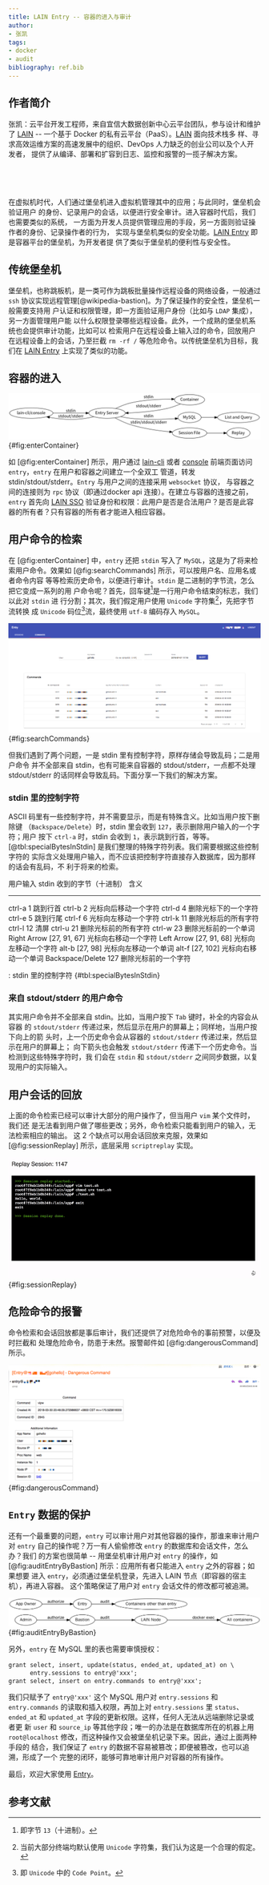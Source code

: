```yaml
---
title: LAIN Entry -- 容器的进入与审计
author:
- 张凯
tags:
- docker
- audit
bibliography: ref.bib
---
```


## 作者简介

张凯：云平台开发工程师，来自宜信大数据创新中心云平台团队，参与设计和维护了
[LAIN][lain] -- 一个基于 Docker 的私有云平台（PaaS）。[LAIN][lain] 面向技术栈多
样、寻求高效运维方案的高速发展中的组织、DevOps 人力缺乏的创业公司以及个人开发者，
提供了从编译、部署和扩容到日志、监控和报警的一揽子解决方案。

&nbsp;

&nbsp;

在虚拟机时代，人们通过堡垒机进入虚拟机管理其中的应用；与此同时，堡垒机会验证用户
的身份、记录用户的会话，以便进行安全审计。进入容器时代后，我们也需要类似的系统，
一方面为开发人员提供管理应用的手段，另一方面则验证操作者的身份、记录操作者的行为，
实现与堡垒机类似的安全功能。[LAIN Entry][entry] 即是容器平台的堡垒机，为开发者提
供了类似于堡垒机的便利性与安全性。

## 传统堡垒机

堡垒机，也称跳板机，是一类可作为跳板批量操作远程设备的网络设备，一般通过 `ssh`
协议实现远程管理[@wikipedia-bastion]。为了保证操作的安全性，堡垒机一般需要支持用
户认证和权限管理，即一方面验证用户身份（比如与 `LDAP` 集成），另一方面管理用户能
以什么权限登录哪些远程设备。此外，一个成熟的堡垒机系统也会提供审计功能，比如可以
检索用户在远程设备上输入过的命令，回放用户在远程设备上的会话，乃至拦截 `rm -rf
/` 等危险命令。以传统堡垒机为目标，我们在 [LAIN Entry][entry] 上实现了类似的功能。

## 容器的进入

![容器的进入](fig/enter-container.dot.png){#fig:enterContainer}

如 [@fig:enterContainer] 所示，用户通过 [lain-cli][lain-cli] 或者
[console][console] 前端页面访问 `entry`，`entry` 在用户和容器之间建立一个全双工
管道，转发 stdin/stdout/stderr。`Entry` 与用户之间的连接采用 `websocket` 协议，
与容器之间的连接则为 `rpc` 协议（即通过docker api 连接）。在建立与容器的连接之前，
`entry` 首先向 [LAIN SSO][sso] 验证身份和权限：此用户是否是合法用户？是否是此容
器的所有者？只有容器的所有者才能进入相应容器。

## 用户命令的检索

在 [@fig:enterContainer] 中，`entry` 还把 `stdin` 写入了 `MySQL`，这是为了将来检
索用户命令。效果如 [@fig:searchCommands] 所示，可以按用户名、应用名或者命令内容
等等检索历史命令，以便进行审计。`stdin` 是二进制的字节流，怎么把它变成一系列的用
户命令呢？首先，回车键[^asciiCR]是一行用户命令结束的标志，我们以此对 `stdin` 进
行分割；其次，我们假定用户使用 `Unicode` 字符集[^unicodePresume]，先把字节流转换
成 `Unicode` 码位[^codePoint]流，最终使用 `utf-8` 编码存入 `MySQL`。

![用户命令的检索](fig/search-commands.png){#fig:searchCommands}

但我们遇到了两个问题，一是 stdin 里有控制字符，原样存储会导致乱码；二是用户命令
并不全部来自 stdin，也有可能来自容器的 stdout/stderr，一点都不处理 stdout/stderr
的话同样会导致乱码。下面分享一下我们的解决方案。

### stdin 里的控制字符

ASCII 码里有一些控制字符，并不需要显示，而是有特殊含义。比如当用户按下删除键
（`Backspace/Delete`）时，stdin 里会收到 `127`，表示删除用户输入的一个字符；用户
按下 `ctrl-a` 时，stdin 会收到 `1`，表示跳到行首，等等。
[@tbl:specialBytesInStdin] 是我们整理的特殊字符列表。我们需要根据这些控制字符的
实际含义处理用户输入，而不应该把控制字符直接存入数据库，因为那样的话会有乱码，不
利于将来的检索。

用户输入         stdin 收到的字节（十进制）  含义
---------        --------------------------  ----
ctrl-a           1                           跳到行首
ctrl-b           2                           光标向后移动一个字符
ctrl-d           4                           删除光标下的一个字符
ctrl-e           5                           跳到行尾
ctrl-f           6                           光标向左移动一个字符
ctrl-k           11                          删除光标后的所有字符
ctrl-l           12                          清屏
ctrl-u           21                          删除光标前的所有字符
ctrl-w           23                          删除光标前的一个单词
Right Arrow      [27, 91, 67]                光标向右移动一个字符
Left Arrow       [27, 91, 68]                光标向左移动一个字符
alt-b            [27, 98]                    光标向左移动一个单词
alt-f            [27, 102]                   光标向右移动一个单词
Backspace/Delete 127                         删除光标前的一个字符

: stdin 里的控制字符 {#tbl:specialBytesInStdin}

### 来自 stdout/stderr 的用户命令

其实用户命令并不全部来自 stdin。比如，当用户按下 `Tab` 键时，补全的内容会从容器
的 `stdout/stderr` 传递过来，然后显示在用户的屏幕上；同样地，当用户按下向上的箭
头时，上一个历史命令会从容器的 `stdout/stderr` 传递过来，然后显示在用户的屏幕上；
向下箭头也会触发 `stdout/stderr` 传递下一个历史命令。当检测到这些特殊字符时，我
们会在 `stdin` 和 `stdout/stderr` 之间同步数据，以复现用户的实际输入。

## 用户会话的回放

上面的命令检索已经可以审计大部分的用户操作了，但当用户 `vim` 某个文件时，我们还
是无法看到用户做了哪些更改；另外，命令检索只能看到用户的输入，无法检索相应的输出。
这 2 个缺点可以用会话回放来克服，效果如 [@fig:sessionReplay] 所示，底层采用
`scriptreplay` 实现。

![用户会话的回放](fig/session-replay.gif){#fig:sessionReplay}

## 危险命令的报警

命令检索和会话回放都是事后审计，我们还提供了对危险命令的事前预警，以便及时拦截和
处理危险命令，防患于未然。报警邮件如 [@fig:dangerousCommand] 所示。

![危险命令的报警](fig/dangerous-command.png){#fig:dangerousCommand}

## `Entry` 数据的保护

还有一个最重要的问题，`entry` 可以审计用户对其他容器的操作，那谁来审计用户对
`entry` 自己的操作呢？万一有人偷偷修改 `entry` 的数据库和会话文件，怎么办？我们
的方案也很简单 -- 用堡垒机审计用户对 `entry` 的操作，如
[@fig:auditEntryByBastion] 所示：应用所有者只能进入 `entry` 之外的容器；如果想要
进入 `entry`，必须通过堡垒机登录，先进入 LAIN 节点（即容器的宿主机），再进入容器。
这个策略保证了用户对 `entry` 会话文件的修改都可被追溯。

![用堡垒机审计 `entry`](fig/audit-entry-by-bastion.dot.png){#fig:auditEntryByBastion}

另外，`entry` 在 MySQL 里的表也需要审慎授权：

```
grant select, insert, update(status, ended_at, updated_at) on \
      entry.sessions to entry@'xxx';
grant select, insert on entry.commands to entry@'xxx';
```

我们只赋予了 `entry@'xxx'` 这个 MySQL 用户对 `entry.sessions` 和
`entry.commands` 的读取和插入权限，再加上对 `entry.sessions` 里 `status`、
`ended_at` 和 `updated_at` 字段的更新权限。这样，任何人无法从远端删除记录或者更
新 `user` 和 `source_ip` 等其他字段；唯一的办法是在数据库所在的机器上用
`root@localhost` 修改，而这种操作又会被堡垒机记录下来。因此，通过上面两种手段的
结合，我们保证了 `entry` 的数据不容易被篡改；即便被篡改，也可以追溯，形成了一个
完整的闭环，能够可靠地审计用户对容器的所有操作。

最后，欢迎大家使用 [Entry][entry]。

[lain]: https://laincloud.com/
[entry]: https://github.com/laincloud/entry
[sso]: https://github.com/laincloud/sso
[lain-cli]: https://github.com/laincloud/lain-cli
[console]: https://github.com/laincloud/console

[^unicodePresume]: 当前大部分终端均默认使用 `Unicode` 字符集，我们认为这是一个合理的假定。
[^codePoint]: 即 `Unicode` 中的 `Code Point`。
[^asciiCR]: 即字节 `13`（十进制）。

## 参考文献
